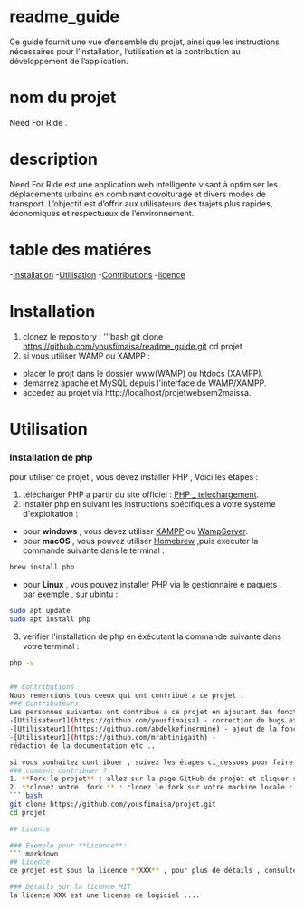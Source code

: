 # readme_guide 
Ce guide fournit une vue d’ensemble du projet, ainsi que les instructions nécessaires pour l’installation, l’utilisation et la contribution au développement de l’application.
# nom du projet 
Need For Ride .
# description
Need For Ride est une application web intelligente visant à optimiser les déplacements urbains en combinant covoiturage et divers modes de transport. L’objectif est d’offrir aux utilisateurs des trajets plus rapides, économiques et respectueux de l’environnement.
# table des matiéres
-[Installation](#installation)
-[Utilisation](#utilisation)
-[Contributions](#contributions)
-[licence](#licence)

# Installation
1. clonez le repository :
 '''bash
 git clone https://github.com/yousfimaisa/readme_guide.git
 cd projet 
 2. si vous utiliser WAMP ou XAMPP : 
 * placer le projt dans le dossier www(WAMP) ou htdocs (XAMPP).
 * demarrez apache et MySQL depuis l'interface de WAMP/XAMPP.
 * accedez au projet via http://localhost/projetwebsem2maissa.
# Utilisation
### Installation de php 
 pour utiliser ce projet , vous devez installer PHP , Voici les étapes :
 1. télécharger PHP a partir du site officiel : [PHP _ telechargement](https://www.php.net/downlowads.php).
 2. installer php en suivant les instructions spécifiques a votre systeme d'exploitation :
 - pour **windows** , vous devez utiliser [XAMPP](https://www.apachefriends.org/fr/index.html) ou [WampServer](https://www.wampserver.com/).
 - pour **macOS** , vous pouvez utiliser [Homebrew](https://brew.sh) ,puis executer la commande suivante dans le terminal : 
```bash 
brew install php 
```
- pour **Linux** , vous pouvez installer PHP via le gestionnaire e paquets . par exemple , sur ubintu :
``` bash 
sudo apt update 
sudo apt install php
```
3. verifier l'installation de php en éxécutant la commande suivante dans votre terminal :
``` bash 
php -v 


## Contributions
Nous remercions tous ceeux qui ont contribué a ce projet :
### Contributeurs 
Les personnes suivantes ont contribué a ce projet en ajoutant des fonctionnalitées , en corrigeant des bugs ou en améliorant la documentation :
-[Utilisateur1](https://github.com/yousfimaisa) - correction de bugs et améloration des performances etc ....
-[Utilisateur1](https://github.com/abdelkefinermine) - ajout de la fonctionnalité ..
-[Utilisateur1](https://github.com/mrabtinigaith) - 
rédaction de la documentation etc ..

si vous souhaitez contribuer , suivez les étapes ci_dessous pour faire un **fork** , créer une nouvelle branche et soumettre une **pullrequest**.
### comment contribuer ? 
1. **Fork le projet** : allez sur la page GitHub du projet et cliquer sur le bouton **Fork** dans le coin sup droite pour créer  une copie du projet dans  votre propre compte GitHub .
2. **clonez votre  fork ** : clonez le fork sur votre machine locale : 
``` bash
git clone https://github.com/yousfimaisa/projet.git 
cd projet 

## Licence 

### Exemple pour **Licence**:
``` markdown 
## Licence 
ce projet est sous la licence **XXX** , pour plus de détails , consultez le fichier [LICENSE](./LICENSE).

### Détails sur la licence MIT 
la licence XXX est une license de logiciel ....